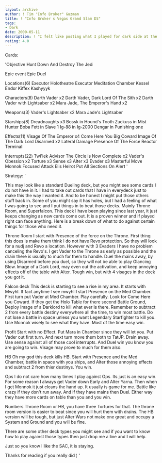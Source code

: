 ```yaml
---
layout: archive
author: ! Tim "Info Broker" Guzman
title: ! "Info Broker s Vegas Grand Slam DS"
tags:
- Dark
date: 2000-05-11
description: ! "I felt like posting what I played for dark side at the Grand Slam.  This deck helped me get 4th place there, going 3-0.  Read on..."
rating: 4.0
---
```

Cards: 

'Objective
Hunt Down And Destroy The Jedi

Epic event
Epic Duel

Locations(6)
Executor Holotheatre
Executor Meditation Chamber
Kessel
Endor
Kiffex
Kashyyyk

Characters(8)
Darth Vader x2
Darth Vader, Dark Lord Of The Sith x2
Darth Vader with Lightsaber x2
Mara Jade, The Emperor's Hand x2

Weapons(3)
Vader's Lightsaber x2
Mara Jade's Lightsaber

Starships(8)
Dreadnaughts x3
Bossk in Hound's Tooth
Zuckuss in Mist Hunter
Boba Fett in Slave 1
Ig-88 in Ig-2000
Dengar in Punishing one

Effects(11)
Visage Of The Emperor x4
Come Here You Big Coward
Image Of The Dark Lord
Disarmed x2
Lateral Damage
Presence Of The Force
Reactor Terminal

Interrupts(22)
Twi'lek Advisor
The Circle is Now Complete x2
Vader's Obession x2
Torture x3
Sense x3
Alter x3
Evader x3
Masterful Move
Monnok
Focused Attack
Elis Helrot
Put All Sections On Alert '

Strategy: '

This may look like a standard Dueling deck, but you might see some cards I do not have in it.  I had to take out cards that I have in everydeck just to make this the way I wanted it.  And to be honest I might put those others stuff back in.	Some of you might say it has holes, but I had a feeling of what I was going to see and I put things in to beat those decks.  Mainly Throne Room, and Superfalcon.  This deck I have been playing since last year, it just keeps changing as new cards come out.  It is a proven winner and if played right can face anything.  Here is a break down of what to do against certain things for those who need it.

Throne Room  I start with Presence of the force on the Throne. First thing this does is make them think I do not have Revo protection.  So they will look for a nudj and Revo a location.  However with 3 Evaders I have no problem canceling the Revo's.  I get Vader to the Throne as early as possible and the drain there is usually to much for them to handle.	Duel the mains away, by using Disarmed before you duel, so they will not be able to play Glancing Blow.  Image of a Dark Lord, may even out the activation, and keep annoying effects off of the table with Alter.  Tough win, but with 4 visages in the deck you got it.

Falcon deck  This deck is starting to see a rise in my area.  It starts with Mwyhl.  If fact anytime I see mwyhl I start Presence on the Med Chamber.	First turn put Vader at Med Chamber.  Play carefully.  Look for Come Here you Coward.  If they get the Holo Table for there second Battle Ground, Deploy Image of a Darklord to kill what ever is there.  Remember to subtract 2 from every battle destiny everywhere all the time, to win most battle.  Do not lose a battle in space unless you want Legendary Starfighter to kill you.
Use Monnok wisely to see what they have.  Most of the time easy win.

Profit Start with no Effect.  Put Mara in Chamber since they will let you.  Put Vader out first turn.	And next turn move them both to TatJP.  Drain away.  Use sense against all of those cool interrupts. And Duel win you know you are going to win.  Visage may prove to much for them also.

HB Oh my god this deck kills HB.  Start with Presence and the Med Chamber, battle in space with you ships, and Alter those annoying effects and subtract 2 from thier destinys.  You win.

Ops I do not care how many times I play against Ops. Its just is an easy win.	For some reason I always get Vader down Early and Alter Yarna.	Then when I get Monnok it just cleans the hand up. It usually is game for me.  Battle like crazy if they don't run away. And if they have mains then Duel.  Either way they have more cards on table than you and you win.

Numbers Throne Room or HB, you have three Tortures for that.  The throne room version is easier to beat since you will hurt them with drains.	The HB version will be tough, but just Alter Wars not make one great and occupy a System and Ground and you will be fine.

There are some other deck types you might see and if you want to know how to play against those types then just drop me a line and I will help.

Just so you know I like the SAC, it is staying.

Thanks for reading if you really did ) '